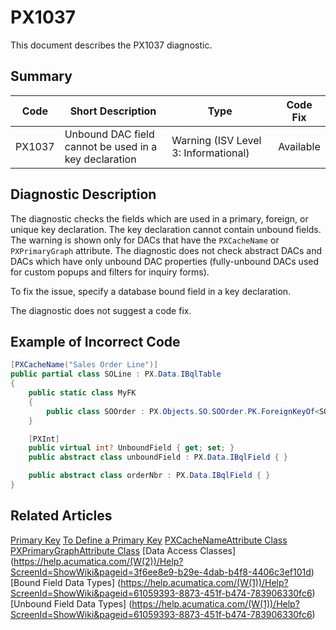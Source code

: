 # PX1037
This document describes the PX1037 diagnostic.

## Summary

| Code   | Short Description                                 | Type  | Code Fix    | 
| ------ | ------------------------------------------------- | ----- | ----------- | 
| PX1037 | Unbound DAC field cannot be used in a key declaration  | Warning (ISV Level 3: Informational) | Available | 

## Diagnostic Description
The diagnostic checks the fields which are used in a primary, foreign, or unique key declaration. The key declaration cannot contain unbound fields.
The warning is shown only for DACs that have the `PXCacheName` or `PXPrimaryGraph` attribute.
The diagnostic does not check abstract DACs and DACs which have only unbound DAC properties (fully-unbound DACs used for custom popups and filters for inquiry forms).

To fix the issue, specify a database bound field in a key declaration.

The diagnostic does not suggest a code fix.

## Example of Incorrect Code

```C#
[PXCacheName("Sales Order Line")]
public partial class SOLine : PX.Data.IBqlTable
{
	public static class MyFK
	{
		public class SOOrder : PX.Objects.SO.SOOrder.PK.ForeignKeyOf<SOLine>.By<unboundField, orderNbr> { }
	}

	[PXInt]
	public virtual int? UnboundField { get; set; }
	public abstract class unboundField : PX.Data.IBqlField { }

	public abstract class orderNbr : PX.Data.IBqlField { }
}
```

## Related Articles

[Primary Key](https://help.acumatica.com/(W(7))/Help?ScreenId=ShowWiki&pageid=9e533998-5a08-452d-9490-a02db1cf4c19)
[To Define a Primary Key](https://help.acumatica.com/(W(8))/Help?ScreenId=ShowWiki&pageid=34e875c7-a5c3-496e-9e2b-f7f6f9f20a40)
[PXCacheNameAttribute Class](https://help.acumatica.com/(W(9))/Help?ScreenId=ShowWiki&pageid=6e89e21c-b8f4-a16b-d741-2d6e483e9f65)
[PXPrimaryGraphAttribute Class](https://help.acumatica.com/(W(10))/Help?ScreenId=ShowWiki&pageid=1dceb511-4e98-3700-7d7f-231688a7ac74)
[Data Access Classes] (https://help.acumatica.com/(W(2))/Help?ScreenId=ShowWiki&pageid=3f6ee8e9-b29e-4dab-b4f8-4406c3ef101d)
[Bound Field Data Types] (https://help.acumatica.com/(W(1))/Help?ScreenId=ShowWiki&pageid=61059393-8873-451f-b474-783906330fc6)
[Unbound Field Data Types] (https://help.acumatica.com/(W(1))/Help?ScreenId=ShowWiki&pageid=61059393-8873-451f-b474-783906330fc6)